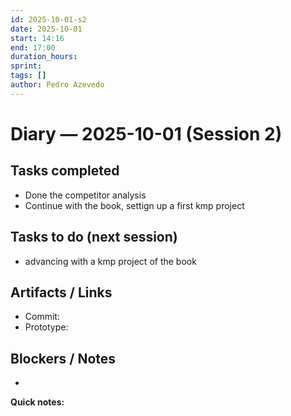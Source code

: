 ```yaml
---
id: 2025-10-01-s2
date: 2025-10-01
start: 14:16
end: 17:00
duration_hours:
sprint:
tags: []
author: Pedro Azevedo
---
```


# Diary — 2025-10-01 (Session 2)

## Tasks completed
- Done the competitor analysis
- Continue with the book, settign up a first kmp project
## Tasks to do (next session)
- advancing with a kmp project of the book

## Artifacts / Links
- Commit:
- Prototype:

## Blockers / Notes
-

**Quick notes:**
